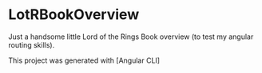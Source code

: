 # LotRBookOverview

Just a handsome little Lord of the Rings Book overview (to test my angular routing skills).

This project was generated with [Angular CLI]
